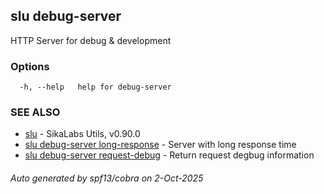 ## slu debug-server

HTTP Server for debug & development

### Options

```
  -h, --help   help for debug-server
```

### SEE ALSO

* [slu](slu.md)	 - SikaLabs Utils, v0.90.0
* [slu debug-server long-response](slu_debug-server_long-response.md)	 - Server with long response time
* [slu debug-server request-debug](slu_debug-server_request-debug.md)	 - Return request degbug information

###### Auto generated by spf13/cobra on 2-Oct-2025
